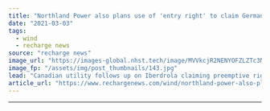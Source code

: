 ```yaml
---
title: "Northland Power also plans use of 'entry right' to claim German offshore auction win"
date: "2021-03-03"
tags: 
  - wind
  - recharge news
source: "recharge news"
image_url: "https://images-global.nhst.tech/image/MVVkcjR2NENYOFZLZTc3NmRrUWFqNUNBUFJybW1YR3hrL1dWWmxIT0FnTT0=/nhst/binary/981564d50f2006c98ce4e586f8202169"
image_fp: "/assets/img/post_thumbnails/143.jpg"
lead: "Canadian utility follows up on Iberdrola claiming preemptive right for area entering tender which hit had pre-developed"
article_url: "https://www.rechargenews.com/wind/northland-power-also-plans-use-of-entry-right-to-claim-german-offshore-auction-win/2-1-973910"
---
```


---

